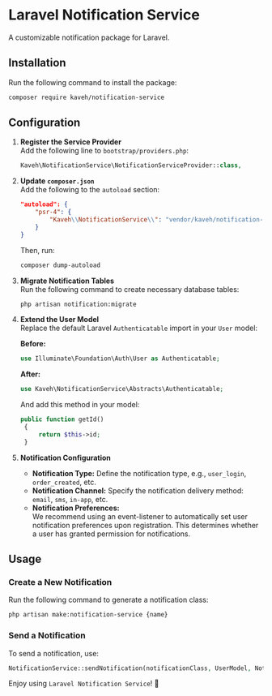 # Laravel Notification Service

A customizable notification package for Laravel.

## Installation

Run the following command to install the package:

```sh
composer require kaveh/notification-service
```

## Configuration

1. **Register the Service Provider**  
   Add the following line to `bootstrap/providers.php`:

   ```php
   Kaveh\NotificationService\NotificationServiceProvider::class,
   ```

2. **Update `composer.json`**  
   Add the following to the `autoload` section:

   ```json
   "autoload": {
       "psr-4": {
           "Kaveh\\NotificationService\\": "vendor/kaveh/notification-service/src/"
       }
   }
   ```

   Then, run:

   ```sh
   composer dump-autoload
   ```

3. **Migrate Notification Tables**  
   Run the following command to create necessary database tables:

   ```sh
   php artisan notification:migrate
   ```

4. **Extend the User Model**  
   Replace the default Laravel `Authenticatable` import in your `User` model:

   **Before:**
   ```php
   use Illuminate\Foundation\Auth\User as Authenticatable;
   ```

   **After:**
   ```php
   use Kaveh\NotificationService\Abstracts\Authenticatable;
   ```
   And add this method in your model:
   ```php
   public function getId()
    {
        return $this->id;
    }
   ```

6. **Notification Configuration**
    - **Notification Type:** Define the notification type, e.g., `user_login`, `order_created`, etc.
    - **Notification Channel:** Specify the notification delivery method: `email`, `sms`, `in-app`, etc.
    - **Notification Preferences:**  
      We recommend using an event-listener to automatically set user notification preferences upon registration. This determines whether a user has granted permission for notifications.

## Usage

### Create a New Notification

Run the following command to generate a notification class:

```sh
php artisan make:notification-service {name}
```

### Send a Notification

To send a notification, use:

```php
NotificationService::sendNotification(notificationClass, UserModel, NotificationType, ?array data = []);
```

Enjoy using `Laravel Notification Service`! 🚀


